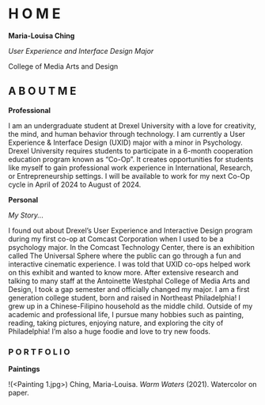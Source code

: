 # H O M E

**Maria-Louisa Ching**

*User Experience and Interface Design Major*

College of Media Arts and Design

## A B O U T  M E
**Professional**

I am an undergraduate student at Drexel University with a love for creativity, the mind, and human behavior through technology. I am currently a User Experience & Interface Design (UXID) major with a minor in Psychology. 
Drexel University requires students to participate in a 6-month cooperation education program known as “Co-Op”. It creates opportunities for students like myself to gain professional work experience in International, Research, or Entrepreneurship settings. I will be available to work for my next Co-Op cycle in April of 2024 to August of 2024. 

**Personal**

*My Story...*

I found out about Drexel’s User Experience and Interactive Design program during my first co-op at Comcast Corporation when I used to be a psychology major. In the Comcast Technology Center, there is an exhibition called The Universal Sphere where the public can go through a fun and interactive cinematic experience. I was told that UXID co-ops helped work on this exhibit and wanted to know more. After extensive research and talking to many staff at the Antoinette Westphal College of Media Arts and Design, I took a gap semester and officially changed my major. 
I am a first generation college student, born and raised in Northeast Philadelphia! I grew up in a Chinese-Filipino household as the middle child. 
Outside of my academic and professional life, I pursue many hobbies such as painting, reading, taking pictures, enjoying nature, and exploring the city of Philadelphia! I’m also a huge foodie and love to try new foods. 

### P O R T F O L I O
**Paintings** 

!(<Painting 1.jpg>) 
Ching, Maria-Louisa. *Warm Waters* (2021). Watercolor on paper. 

